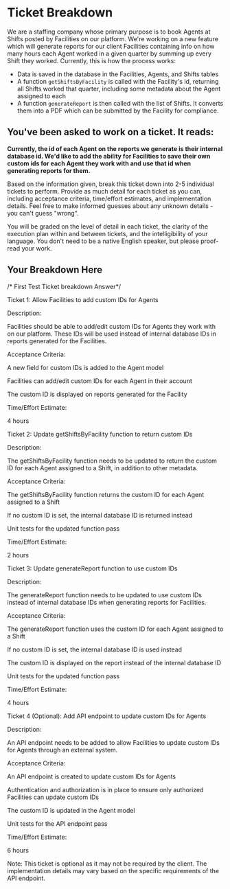 # Ticket Breakdown
We are a staffing company whose primary purpose is to book Agents at Shifts posted by Facilities on our platform. We're working on a new feature which will generate reports for our client Facilities containing info on how many hours each Agent worked in a given quarter by summing up every Shift they worked. Currently, this is how the process works:

- Data is saved in the database in the Facilities, Agents, and Shifts tables
- A function `getShiftsByFacility` is called with the Facility's id, returning all Shifts worked that quarter, including some metadata about the Agent assigned to each
- A function `generateReport` is then called with the list of Shifts. It converts them into a PDF which can be submitted by the Facility for compliance.

## You've been asked to work on a ticket. It reads:

**Currently, the id of each Agent on the reports we generate is their internal database id. We'd like to add the ability for Facilities to save their own custom ids for each Agent they work with and use that id when generating reports for them.**


Based on the information given, break this ticket down into 2-5 individual tickets to perform. Provide as much detail for each ticket as you can, including acceptance criteria, time/effort estimates, and implementation details. Feel free to make informed guesses about any unknown details - you can't guess "wrong".


You will be graded on the level of detail in each ticket, the clarity of the execution plan within and between tickets, and the intelligibility of your language. You don't need to be a native English speaker, but please proof-read your work.

## Your Breakdown Here

/* First Test  Ticket breakdown Answer*/



Ticket 1: Allow Facilities to add custom IDs for Agents

Description:

Facilities should be able to add/edit custom IDs for Agents they work with on our platform. These IDs will be used instead of internal database IDs in reports generated for the Facilities.

Acceptance Criteria:

A new field for custom IDs is added to the Agent model

Facilities can add/edit custom IDs for each Agent in their account

The custom ID is displayed on reports generated for the Facility

Time/Effort Estimate:

4 hours

Ticket 2: Update getShiftsByFacility function to return custom IDs

Description:

The getShiftsByFacility function needs to be updated to return the custom ID for each Agent assigned to a Shift, in addition to other metadata.

Acceptance Criteria:

The getShiftsByFacility function returns the custom ID for each Agent assigned to a Shift

If no custom ID is set, the internal database ID is returned instead

Unit tests for the updated function pass

Time/Effort Estimate:

2 hours

Ticket 3: Update generateReport function to use custom IDs

Description:

The generateReport function needs to be updated to use custom IDs instead of internal database IDs when generating reports for Facilities.

Acceptance Criteria:

The generateReport function uses the custom ID for each Agent assigned to a Shift

If no custom ID is set, the internal database ID is used instead

The custom ID is displayed on the report instead of the internal database ID

Unit tests for the updated function pass

Time/Effort Estimate:

4 hours

Ticket 4 (Optional): Add API endpoint to update custom IDs for Agents

Description:

An API endpoint needs to be added to allow Facilities to update custom IDs for Agents through an external system.

Acceptance Criteria:

An API endpoint is created to update custom IDs for Agents

Authentication and authorization is in place to ensure only authorized Facilities can update custom IDs

The custom ID is updated in the Agent model

Unit tests for the API endpoint pass

Time/Effort Estimate:

6 hours

Note: This ticket is optional as it may not be required by the client. The implementation details may vary based on the specific requirements of the API endpoint.




